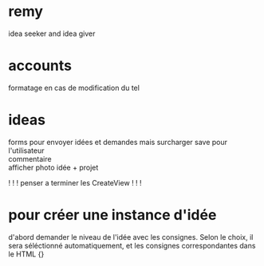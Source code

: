 # remy
 idea seeker and idea giver

# accounts
formatage en cas de modification du tel

# ideas
forms pour envoyer idées et demandes mais surcharger save pour l'utilisateur <br>
commentaire <br>
afficher photo idée + projet

! ! ! penser a terminer les CreateView ! ! !

# pour créer une instance d'idée
d'abord demander le niveau de l'idée avec les consignes.
Selon le choix, il sera séléctionné automatiquement, et les consignes correspondantes
dans le HTML {}